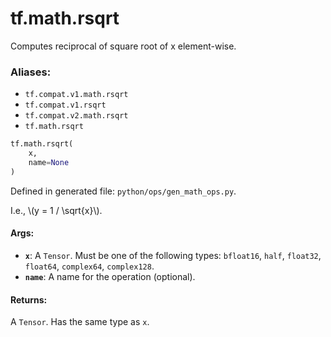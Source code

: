 <div itemscope itemtype="http://developers.google.com/ReferenceObject">
<meta itemprop="name" content="tf.math.rsqrt" />
<meta itemprop="path" content="Stable" />
</div>

# tf.math.rsqrt

Computes reciprocal of square root of x element-wise.

### Aliases:

* `tf.compat.v1.math.rsqrt`
* `tf.compat.v1.rsqrt`
* `tf.compat.v2.math.rsqrt`
* `tf.math.rsqrt`

``` python
tf.math.rsqrt(
    x,
    name=None
)
```



Defined in generated file: `python/ops/gen_math_ops.py`.

<!-- Placeholder for "Used in" -->

I.e., \\(y = 1 / \sqrt{x}\\).

#### Args:


* <b>`x`</b>: A `Tensor`. Must be one of the following types: `bfloat16`, `half`, `float32`, `float64`, `complex64`, `complex128`.
* <b>`name`</b>: A name for the operation (optional).


#### Returns:

A `Tensor`. Has the same type as `x`.
